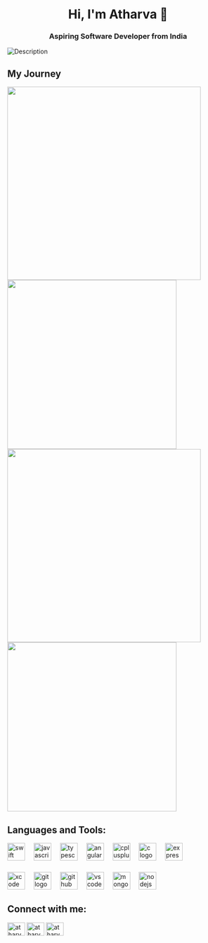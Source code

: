 <h1 align="center">Hi, I'm Atharva 👋 </h1>
<!-- <img align="right" src="https://visitor-badge.laobi.icu/badge?page_id=taozhi8833998.taozhi883398&left_color=royalblue&right_color=black"  /> -->
<h3 align="center">Aspiring Software Developer from India </h3>


![Description](https://user-images.githubusercontent.com/74038190/225813708-98b745f2-7d22-48cf-9150-083f1b00d6c9.gif)


## My Journey
<div>
  <img width="440px" src="https://github-readme-stats.vercel.app/api?username=atharvv01&show_icons=true&theme=dracula">
  <img width="385px" src="https://github-readme-stats.anuraghazra1.vercel.app/api/top-langs/?username=atharvv01&layout=compact&theme=dracula" />
  <img width="440px" src="https://github-readme-activity-graph.vercel.app/graph?username=atharvv01&theme=dracula">
  <img width="385px" src="https://github-readme-streak-stats.herokuapp.com/?user=atharvv01&theme=dracula" />
</div>

###

## Languages and Tools:
<div align="left">
  <img src="https://cdn.jsdelivr.net/gh/devicons/devicon/icons/swift/swift-original.svg" height="40" alt="swift logo"  />
  <img width="12" />
  <img src="https://cdn.jsdelivr.net/gh/devicons/devicon/icons/javascript/javascript-plain.svg" height="40" alt="javascript logo"  />
  <img width="12" />
  <img src="https://cdn.jsdelivr.net/gh/devicons/devicon/icons/typescript/typescript-plain.svg" height="40" alt="typescript logo"  />
  <img width="12" />
  <img src="https://cdn.jsdelivr.net/gh/devicons/devicon/icons/angularjs/angularjs-plain.svg" height="40" alt="angularjs logo"  />
  <img width="12" />
  <img src="https://cdn.jsdelivr.net/gh/devicons/devicon/icons/cplusplus/cplusplus-original.svg" height="40" alt="cplusplus logo"  />
  <img width="12" />
  <img src="https://cdn.jsdelivr.net/gh/devicons/devicon/icons/c/c-original.svg" height="40" alt="c logo"  />
  <img width="12" />
  <img src="https://img.shields.io/badge/Express-000000?logo=express&logoColor=white&style=for-the-badge" height="40" alt="express logo"  />
</div>

###

<div align="left">
  <img src="https://cdn.jsdelivr.net/gh/devicons/devicon/icons/xcode/xcode-original.svg" height="40" alt="xcode logo"  />
  <img width="12" />
  <img src="https://cdn.simpleicons.org/git/F05032" height="40" alt="git logo"  />
  <img width="12" />
  <img src="https://skillicons.dev/icons?i=github" height="40" alt="github logo"  />
  <img width="12" />
  <img src="https://cdn.jsdelivr.net/gh/devicons/devicon/icons/vscode/vscode-original.svg" height="40" alt="vscode logo"  />
  <img width="12" />
  <img src="https://cdn.jsdelivr.net/gh/devicons/devicon/icons/mongodb/mongodb-original.svg" height="40" alt="mongodb logo"  />
  <img width="12" />
  <img src="https://cdn.simpleicons.org/nodedotjs/339933" height="40" alt="nodejs logo"  />
</div>

###

## Connect with me:
<p align="left">
<a href="https://linkedin.com/in/atharva-zanwar-117b7b211" target="blank"><img align="center" src="https://raw.githubusercontent.com/rahuldkjain/github-profile-readme-generator/master/src/images/icons/Social/linked-in-alt.svg" alt="atharva-zanwar-117b7b211" height="30" width="40" /></a>
<a href="https://instagram.com/atharvaa.mov" target="blank"><img align="center" src="https://raw.githubusercontent.com/rahuldkjain/github-profile-readme-generator/master/src/images/icons/Social/instagram.svg" alt="atharvaa.mov" height="30" width="40" /></a>
<a href="https://www.leetcode.com/atharvaz" target="blank"><img align="center" src="https://raw.githubusercontent.com/rahuldkjain/github-profile-readme-generator/master/src/images/icons/Social/leet-code.svg" alt="atharvaz" height="30" width="40" /></a>
</p>
